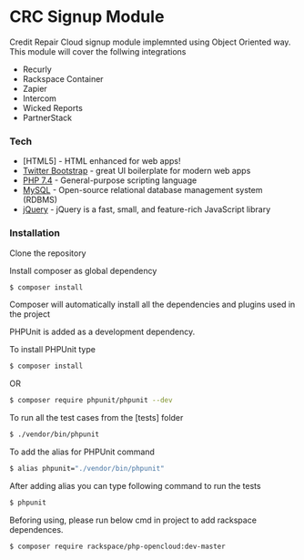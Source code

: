 # CRC Signup Module

Credit Repair Cloud signup module implemnted using Object Oriented way. This module will cover the follwing integrations

- Recurly
- Rackspace Container
- Zapier
- Intercom
- Wicked Reports
- PartnerStack

### Tech

- [HTML5] - HTML enhanced for web apps!
- [Twitter Bootstrap](https://getbootstrap.com/) - great UI boilerplate for modern web apps
- [PHP 7.4](https://www.php.net/) - General-purpose scripting language
- [MySQL](https://www.mysql.com/) - Open-source relational database management system (RDBMS)
- [jQuery](https://jquery.com/) - jQuery is a fast, small, and feature-rich JavaScript library

### Installation

Clone the repository

Install composer as global dependency

```sh
$ composer install
```

Composer will automatically install all the dependencies and plugins used in the project

PHPUnit is added as a development dependency.

To install PHPUnit type

```sh
$ composer install
```

OR

```sh
$ composer require phpunit/phpunit --dev
```

To run all the test cases from the [tests] folder

```sh
$ ./vendor/bin/phpunit
```

To add the alias for PHPUnit command

```sh
$ alias phpunit="./vendor/bin/phpunit"
```

After adding alias you can type following command to run the tests

```sh
$ phpunit
```
Beforing using, please run below cmd in project to add rackspace dependences.

```sh
$ composer require rackspace/php-opencloud:dev-master
```
